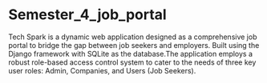 # Semester_4_job_portal
Tech Spark is a dynamic web application designed as a comprehensive job portal to bridge the gap between job seekers and employers. Built using the Django framework with SQLite as the database.The application employs a robust role-based access control system to cater to the needs of three key user roles: Admin, Companies, and Users (Job Seekers).

